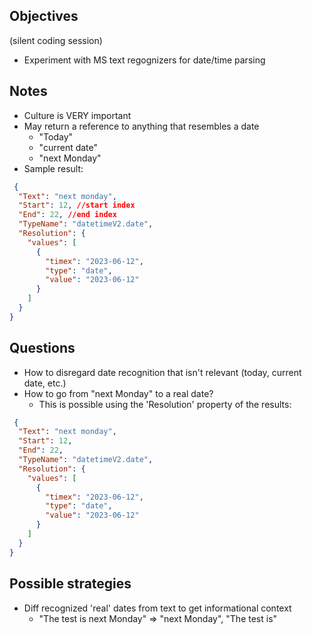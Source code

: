 ## Objectives 
(silent coding session)

- Experiment with MS text 
	regognizers for date/time
	parsing

## Notes

- Culture is VERY important
- May return a reference to anything that resembles a date
	- "Today"
	- "current date"
	- "next Monday"
- Sample result:
``` json
 {
  "Text": "next monday",
  "Start": 12, //start index
  "End": 22, //end index
  "TypeName": "datetimeV2.date",
  "Resolution": {
    "values": [
      {
        "timex": "2023-06-12",
        "type": "date",
        "value": "2023-06-12"
      }
    ]
  }
}
```


## Questions

- How to disregard date recognition that isn't relevant (today, current date, etc.)
- How to go from "next Monday" to a real date?
	- This is possible using the 'Resolution' property of the results:
``` json
 {
  "Text": "next monday",
  "Start": 12,
  "End": 22,
  "TypeName": "datetimeV2.date",
  "Resolution": {
    "values": [
      {
        "timex": "2023-06-12",
        "type": "date",
        "value": "2023-06-12"
      }
    ]
  }
}
```

## Possible strategies
- Diff recognized 'real' dates from text to get informational context
	- "The test is next Monday" => "next Monday", "The test is"